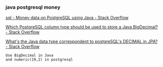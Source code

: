 ###  java postgresql money 




[sql - Money data on PostgreSQL using Java - Stack Overflow](https://stackoverflow.com/questions/18169627/money-data-on-postgresql-using-java "sql - Money data on PostgreSQL using Java - Stack Overflow")

[Which PostgreSQL column type should be used to store a Java BigDecimal? - Stack Overflow](https://stackoverflow.com/questions/4643592/which-postgresql-column-type-should-be-used-to-store-a-java-bigdecimal "Which PostgreSQL column type should be used to store a Java BigDecimal? - Stack Overflow")

[What's the Java data type correspondent to postgreSQL's DECIMAL in JPA? - Stack Overflow](https://stackoverflow.com/questions/46081023/whats-the-java-data-type-correspondent-to-postgresqls-decimal-in-jpa "What's the Java data type correspondent to postgreSQL's DECIMAL in JPA? - Stack Overflow")




 

```
Use BigDecimal in Java
and numeric(19,2) in postgresql

```
